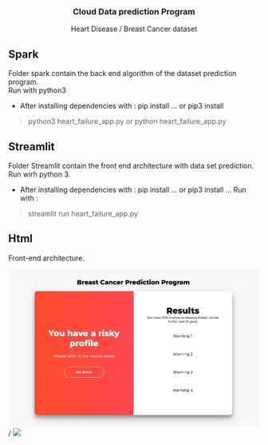 <div id="top"></div>

<!-- PROJECT LOGO -->
<br />
<div align="center">

<h3 align="center">Cloud Data prediction Program</h3>

<p align="center">
        Heart Disease / Breast Cancer dataset
</p>
</div>


## Spark

Folder spark contain the back end algorithm of the dataset prediction program.
<br />
Run with python3
- After installing dependencies with : pip install ... or pip3 install
> python3 heart_failure_app.py
or
> python heart_failure_app.py


## Streamlit

Folder Streamlit contain the front end architecture with data set prediction.
<br />
Run wirh python 3.
- After installing dependencies with : pip install ... or pip3 install ...
Run with :
> streamlit run heart_failure_app.py

## Html

Front-end architecture.
<br />

![Alt text](BCP_cloud.gif) / ![](BCP_cloud_logo.gif)
